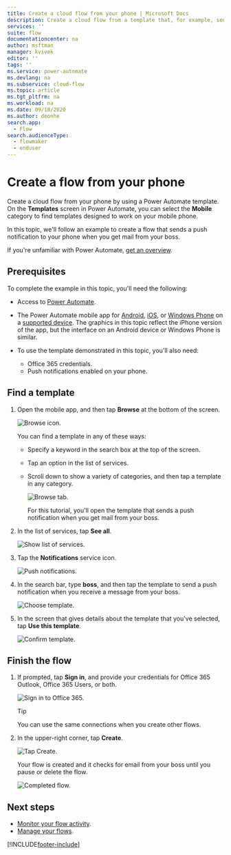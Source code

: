 ```yaml
---
title: Create a cloud flow from your phone | Microsoft Docs
description: Create a cloud flow from a template that, for example, sends a push notification when you receive mail from an address that you specify
services: ''
suite: flow
documentationcenter: na
author: msftman
manager: kvivek
editor: ''
tags: ''
ms.service: power-automate
ms.devlang: na
ms.subservice: cloud-flow
ms.topic: article
ms.tgt_pltfrm: na
ms.workload: na
ms.date: 09/18/2020
ms.author: deonhe
search.app: 
  - Flow
search.audienceType: 
  - flowmaker
  - enduser
---
```


# Create a flow from your phone

Create a cloud flow from your phone by using a Power Automate template. On the **Templates** screen in Power Automate, you can select the **Mobile** category to find templates designed to work on your mobile phone.

In this topic, we'll follow an example to create a flow that sends a push notification to your phone when you get mail from your boss.

If you're unfamiliar with Power Automate, [get an overview](getting-started.md).

## Prerequisites

To complete the example in this topic, you'll need the following:

* Access to [Power Automate](sign-up-sign-in.md).
* The Power Automate mobile app for [Android](https://aka.ms/flowmobiledocsandroid), [iOS](https://aka.ms/flowmobiledocsios), or [Windows Phone](https://aka.ms/flowmobilewindows) on a [supported device](getting-started.md#use-the-mobile-app). The graphics in this topic reflect the iPhone version of the app, but the interface on an Android device or Windows Phone is similar.
* To use the template demonstrated in this topic, you'll also need:
  
  * Office 365 credentials.
  * Push notifications enabled on your phone.

## Find a template

1. Open the mobile app, and then tap **Browse** at the bottom of the screen.
  
    ![Browse icon.](./media/mobile-create-flow/browse-icon.png)
  
    You can find a template in any of these ways:

   * Specify a keyword in the search box at the top of the screen.
   * Tap an option in the list of services.
   * Scroll down to show a variety of categories, and then tap a template in any category.

       ![Browse tab.](./media/mobile-create-flow/browse-tab.png)

     For this tutorial, you'll open the template that sends a push notification when you get mail from your boss.
1. In the list of services, tap **See all**.

    ![Show list of services.](./media/mobile-create-flow/list-services.png)
1. Tap the **Notifications** service icon.

    ![Push notifications.](./media/mobile-create-flow/push-notifications.png)
1. In the search bar, type **boss**, and then tap the template to send a push notification when you receive a message from your boss.

    ![Choose template.](./media/mobile-create-flow/choose-template.png)
1. In the screen that gives details about the template that you've selected, tap **Use this template**.

    ![Confirm template.](./media/mobile-create-flow/confirm-template.png)

## Finish the flow
1. If prompted, tap **Sign in**, and provide your credentials for Office 365 Outlook, Office 365 Users, or both.

    ![Sign in to Office 365.](./media/mobile-create-flow/office-signin.png)

    >[!TIP]
    >You can use the same connections when you create other flows.

1. In the upper-right corner, tap **Create**.

    ![Tap Create.](./media/mobile-create-flow/create.png)


    Your flow is created and it checks for email from your boss until you pause or delete the flow.

    ![Completed flow.](./media/mobile-create-flow/success.png)

## Next steps
* [Monitor your flow activity](mobile-monitor-activity.md).
* [Manage your flows](mobile-manage-flows.md).



[!INCLUDE[footer-include](includes/footer-banner.md)]
